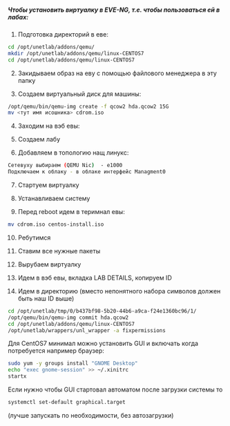 ##### Чтобы установить виртуалку в EVE-NG, т.е. чтобы пользоваться ей в лабах:


1. Подготовка директорий в еве:

```sh
cd /opt/unetlab/addons/qemu/
mkdir /opt/unetlab/addons/qemu/linux-CENTOS7
cd /opt/unetlab/addons/qemu/linux-CENTOS7
```

2. Закидываем образ на еву с помощью файлового менеджера в эту папку

3. Создаем виртуальный диск для машины:

```sh
/opt/qemu/bin/qemu-img create -f qcow2 hda.qcow2 15G
mv <тут имя исошника> cdrom.iso
```
4. Заходим на вэб евы:

5. Создаем лабу

6. Добавляем в топологию нащ линукс:

```sh
Сетевуху выбираем (QEMU Nic)  - e1000
Подключаем к облаку - в облаке интерфейс Managment0
```

7. Стартуем виртуалку

8. Устанавливаем систему

9. Перед reboot идем в теримнал евы:

```sh
mv cdrom.iso centos-install.iso
```

10. Ребутимся

11. Ставим все нужные пакеты

12. Вырубаем виртуалку

13. Идем в вэб евы, вкладка LAB DETAILS, копируем ID

14. Идем в директорию (вместо непонятного набора символов должен быть наш ID выше)

```sh
cd /opt/unetlab/tmp/0/b437bf98-5b20-44b6-a9ca-f24e1360bc96/1/
/opt/qemu/bin/qemu-img commit hda.qcow2
cd /opt/unetlab/addons/qemu/linux-CENTOS7
/opt/unetlab/wrappers/unl_wrapper -a fixpermissions
```

Для CentOS7 минимал можно установить GUI и включать когда потребуется например браузер:

```sh
sudo yum -y groups install "GNOME Desktop"
echo "exec gnome-session" >> ~/.xinitrc
startx
```

Если нужно чтобы GUI стартовал автоматом после загрузки системы то

```sh
systemctl set-default graphical.target
```
(лучше запускать по необходимости, без автозагрузки)
